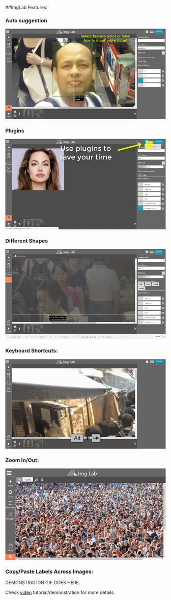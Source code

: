 ##ImgLab Features:

### Auto suggestion

![Auto suggestion](img/imglab-autosuggestion.gif)

### Plugins

![Plugins](img/imglab-fpp.gif)

### Different Shapes

![Polygons](img/imglab-polygon.gif)

### Keyboard Shortcuts:

![Hotkeys](img/imglab-hotkeys.gif)

### Zoom In/Out:

![Hotkeys](img/imglab-zoom.gif)

### Copy/Paste Labels Across Images:

DEMONSTRATION GIF GOES HERE.


Check [video](https://youtu.be/Y-bJo_ylHTw) tutorial/demonstration for more details.